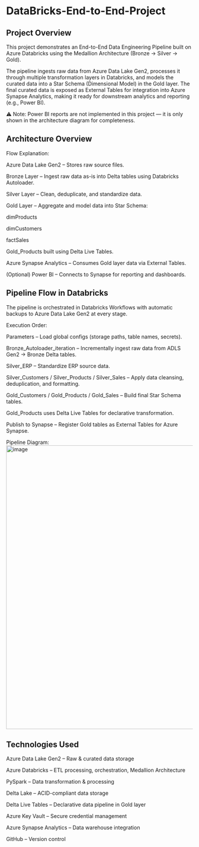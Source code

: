 # DataBricks-End-to-End-Project

## Project Overview

This project demonstrates an End-to-End Data Engineering Pipeline built on Azure Databricks using the Medallion Architecture (Bronze → Silver → Gold).

The pipeline ingests raw data from Azure Data Lake Gen2, processes it through multiple transformation layers in Databricks, and models the curated data into a Star Schema (Dimensional Model) in the Gold layer.
The final curated data is exposed as External Tables for integration into Azure Synapse Analytics, making it ready for downstream analytics and reporting (e.g., Power BI).

⚠️ Note: Power BI reports are not implemented in this project — it is only shown in the architecture diagram for completeness.

## Architecture Overview

Flow Explanation:

Azure Data Lake Gen2 – Stores raw source files.

Bronze Layer – Ingest raw data as-is into Delta tables using Databricks Autoloader.

Silver Layer – Clean, deduplicate, and standardize data.

Gold Layer – Aggregate and model data into Star Schema:

dimProducts

dimCustomers

factSales

Gold_Products built using Delta Live Tables.

Azure Synapse Analytics – Consumes Gold layer data via External Tables.

(Optional) Power BI – Connects to Synapse for reporting and dashboards.

## Pipeline Flow in Databricks

The pipeline is orchestrated in Databricks Workflows with automatic backups to Azure Data Lake Gen2 at every stage.

Execution Order:

Parameters – Load global configs (storage paths, table names, secrets).

Bronze_Autoloader_iteration – Incrementally ingest raw data from ADLS Gen2 → Bronze Delta tables.

Silver_ERP – Standardize ERP source data.

Silver_Customers / Silver_Products / Silver_Sales – Apply data cleansing, deduplication, and formatting.

Gold_Customers / Gold_Products / Gold_Sales – Build final Star Schema tables.

Gold_Products uses Delta Live Tables for declarative transformation.

Publish to Synapse – Register Gold tables as External Tables for Azure Synapse.

Pipeline Diagram:
<img width="2239" height="766" alt="image" src="https://github.com/user-attachments/assets/6de8dc57-b9a2-4150-964b-c9b705e8967d" />

## Technologies Used

Azure Data Lake Gen2 – Raw & curated data storage

Azure Databricks – ETL processing, orchestration, Medallion Architecture

PySpark – Data transformation & processing

Delta Lake – ACID-compliant data storage

Delta Live Tables – Declarative data pipeline in Gold layer

Azure Key Vault – Secure credential management

Azure Synapse Analytics – Data warehouse integration

GitHub – Version control
